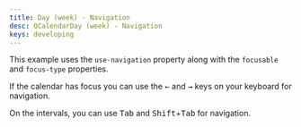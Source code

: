 ```yaml
---
title: Day (week) - Navigation
desc: QCalendarDay (week) - Navigation
keys: developing
---
```

This example uses the `use-navigation` property along with the `focusable` and `focus-type` properties.

If the calendar has focus you can use the <kbd>&larr;</kbd> and <kbd>&rarr;</kbd> keys on your keyboard for navigation.

On the intervals, you can use <kbd>Tab</kbd> and <kbd>Shift</kbd>+<kbd>Tab</kbd> for navigation.

<example-viewer
  title="Navigation"
  file="WeekNavigation"
  codepen-title="QCalendarDay"
/>
